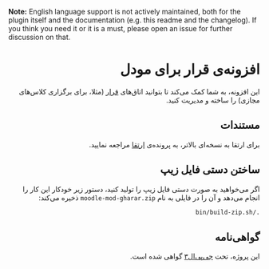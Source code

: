 **Note:** English language support is not actively maintained, both for the plugin itself and the documentation (e.g. this readme and the changelog). If you think you need it or it is a must, please open an issue for further discussion on that.

<div dir="rtl">

# افزونه‌ی قرار برای مودل

این افزونه، به شما کمک می‌کند تا بتوانید اتاق‌های [قرار](https://gharar.ir) (مثلا، برای برگزاری کلاس‌های مجازی) را ساخته و مدیریت کنید.

## مستندات

برای ارتقا به نسخه‌ای بالاتر، به پرونده‌ی [ارتقا](./UPGRADE.md) مراجعه نمایید.

## ساختن دستی فایل زیپ

اگر می‌خواهید به صورت دستی فایل زیپ را تولید کنید، دستور زیر خودکار این کار را انجام می‌دهد و آن را در فایلی به نام `moodle-mod-gharar.zip` ذخیره می‌کند:

```sh
./bin/build-zip.sh
```

## گواهی‌نامه

این پروژه، تحت [جی‌پی‌ال۳](./LICENSE.md) گواهی شده است.

</div>
